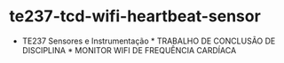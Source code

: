 # te237-tcd-wifi-heartbeat-sensor
 * TE237 Sensores e Instrumentação  * TRABALHO DE CONCLUSÃO DE DISCIPLINA  * MONITOR WIFI DE FREQUÊNCIA CARDÍACA 
